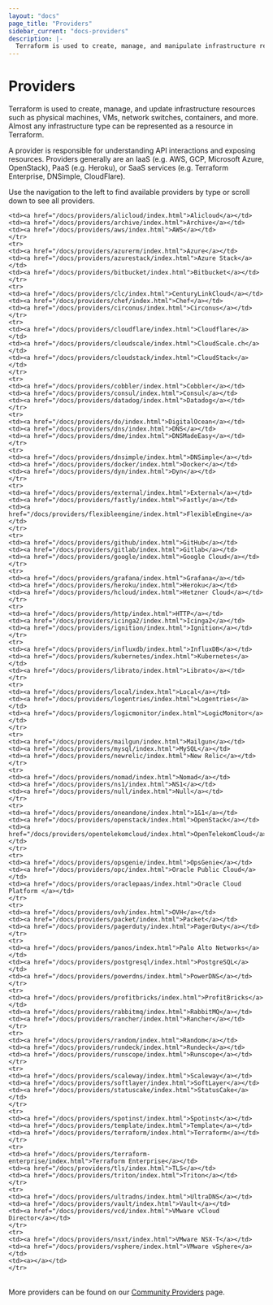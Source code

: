 ```yaml
---
layout: "docs"
page_title: "Providers"
sidebar_current: "docs-providers"
description: |-
  Terraform is used to create, manage, and manipulate infrastructure resources. Examples of resources include physical machines, VMs, network switches, containers, etc. Almost any infrastructure noun can be represented as a resource in Terraform.
---
```


# Providers

Terraform is used to create, manage, and update infrastructure resources such
as physical machines, VMs, network switches, containers, and more. Almost any
infrastructure type can be represented as a resource in Terraform.

A provider is responsible for understanding API interactions and exposing
resources. Providers generally are an IaaS (e.g. AWS, GCP, Microsoft Azure,
OpenStack), PaaS (e.g. Heroku), or SaaS services (e.g. Terraform Enterprise,
DNSimple, CloudFlare).

Use the navigation to the left to find available providers by type or scroll
down to see all providers.

<table class="table">

    <td><a href="/docs/providers/alicloud/index.html">Alicloud</a></td>
    <td><a href="/docs/providers/archive/index.html">Archive</a></td>
    <td><a href="/docs/providers/aws/index.html">AWS</a></td>
    </tr>
    <tr>
    <td><a href="/docs/providers/azurerm/index.html">Azure</a></td>
    <td><a href="/docs/providers/azurestack/index.html">Azure Stack</a></td>
    <td><a href="/docs/providers/bitbucket/index.html">Bitbucket</a></td>
    </tr>
    <tr>
    <td><a href="/docs/providers/clc/index.html">CenturyLinkCloud</a></td>
    <td><a href="/docs/providers/chef/index.html">Chef</a></td>
    <td><a href="/docs/providers/circonus/index.html">Circonus</a></td>
    </tr>
    <tr>
    <td><a href="/docs/providers/cloudflare/index.html">Cloudflare</a></td>
    <td><a href="/docs/providers/cloudscale/index.html">CloudScale.ch</a></td>
    <td><a href="/docs/providers/cloudstack/index.html">CloudStack</a></td>
    </tr>
    <tr>
    <td><a href="/docs/providers/cobbler/index.html">Cobbler</a></td>
    <td><a href="/docs/providers/consul/index.html">Consul</a></td>
    <td><a href="/docs/providers/datadog/index.html">Datadog</a></td>
    </tr>
    <tr>
    <td><a href="/docs/providers/do/index.html">DigitalOcean</a></td>
    <td><a href="/docs/providers/dns/index.html">DNS</a></td>
    <td><a href="/docs/providers/dme/index.html">DNSMadeEasy</a></td>
    </tr>
    <tr>
    <td><a href="/docs/providers/dnsimple/index.html">DNSimple</a></td>
    <td><a href="/docs/providers/docker/index.html">Docker</a></td>
    <td><a href="/docs/providers/dyn/index.html">Dyn</a></td>
    </tr>
    <tr>
    <td><a href="/docs/providers/external/index.html">External</a></td>
    <td><a href="/docs/providers/fastly/index.html">Fastly</a></td>
    <td><a href="/docs/providers/flexibleengine/index.html">FlexibleEngine</a></td>
    </tr>
    <tr>
    <td><a href="/docs/providers/github/index.html">GitHub</a></td>
    <td><a href="/docs/providers/gitlab/index.html">Gitlab</a></td>
    <td><a href="/docs/providers/google/index.html">Google Cloud</a></td>
    </tr>
    <tr>
    <td><a href="/docs/providers/grafana/index.html">Grafana</a></td>
    <td><a href="/docs/providers/heroku/index.html">Heroku</a></td>
    <td><a href="/docs/providers/hcloud/index.html">Hetzner Cloud</a></td>
    </tr>
    <tr>
    <td><a href="/docs/providers/http/index.html">HTTP</a></td>
    <td><a href="/docs/providers/icinga2/index.html">Icinga2</a></td>
    <td><a href="/docs/providers/ignition/index.html">Ignition</a></td>
    </tr>
    <tr>
    <td><a href="/docs/providers/influxdb/index.html">InfluxDB</a></td>
    <td><a href="/docs/providers/kubernetes/index.html">Kubernetes</a></td>
    <td><a href="/docs/providers/librato/index.html">Librato</a></td>
    </tr>
    <tr>
    <td><a href="/docs/providers/local/index.html">Local</a></td>
    <td><a href="/docs/providers/logentries/index.html">Logentries</a></td>
    <td><a href="/docs/providers/logicmonitor/index.html">LogicMonitor</a></td>
    </tr>
    <tr>
    <td><a href="/docs/providers/mailgun/index.html">Mailgun</a></td>
    <td><a href="/docs/providers/mysql/index.html">MySQL</a></td>
    <td><a href="/docs/providers/newrelic/index.html">New Relic</a></td>
    </tr>
    <tr>
    <td><a href="/docs/providers/nomad/index.html">Nomad</a></td>
    <td><a href="/docs/providers/ns1/index.html">NS1</a></td>
    <td><a href="/docs/providers/null/index.html">Null</a></td>
    </tr>
    <tr>
    <td><a href="/docs/providers/oneandone/index.html">1&1</a></td>
    <td><a href="/docs/providers/openstack/index.html">OpenStack</a></td>
    <td><a href="/docs/providers/opentelekomcloud/index.html">OpenTelekomCloud</a></td>
    </tr>
    <tr>
    <td><a href="/docs/providers/opsgenie/index.html">OpsGenie</a></td>
    <td><a href="/docs/providers/opc/index.html">Oracle Public Cloud</a></td>
    <td><a href="/docs/providers/oraclepaas/index.html">Oracle Cloud Platform </a></td>
    </tr>
    <tr>
    <td><a href="/docs/providers/ovh/index.html">OVH</a></td>
    <td><a href="/docs/providers/packet/index.html">Packet</a></td>
    <td><a href="/docs/providers/pagerduty/index.html">PagerDuty</a></td>
    </tr>
    <tr>
    <td><a href="/docs/providers/panos/index.html">Palo Alto Networks</a></td>
    <td><a href="/docs/providers/postgresql/index.html">PostgreSQL</a></td>
    <td><a href="/docs/providers/powerdns/index.html">PowerDNS</a></td>
    </tr>
    <tr>
    <td><a href="/docs/providers/profitbricks/index.html">ProfitBricks</a></td>
    <td><a href="/docs/providers/rabbitmq/index.html">RabbitMQ</a></td>
    <td><a href="/docs/providers/rancher/index.html">Rancher</a></td>
    </tr>
    <tr>
    <td><a href="/docs/providers/random/index.html">Random</a></td>
    <td><a href="/docs/providers/rundeck/index.html">Rundeck</a></td>
    <td><a href="/docs/providers/runscope/index.html">Runscope</a></td>
    </tr>
    <tr>
    <td><a href="/docs/providers/scaleway/index.html">Scaleway</a></td>
    <td><a href="/docs/providers/softlayer/index.html">SoftLayer</a></td>
    <td><a href="/docs/providers/statuscake/index.html">StatusCake</a></td>
    </tr>
    <tr>
    <td><a href="/docs/providers/spotinst/index.html">Spotinst</a></td>
    <td><a href="/docs/providers/template/index.html">Template</a></td>
    <td><a href="/docs/providers/terraform/index.html">Terraform</a></td>
    </tr>
    <tr>
    <td><a href="/docs/providers/terraform-enterprise/index.html">Terraform Enterprise</a></td>
    <td><a href="/docs/providers/tls/index.html">TLS</a></td>
    <td><a href="/docs/providers/triton/index.html">Triton</a></td>
    </tr>
    <tr>
    <td><a href="/docs/providers/ultradns/index.html">UltraDNS</a></td>
    <td><a href="/docs/providers/vault/index.html">Vault</a></td>
    <td><a href="/docs/providers/vcd/index.html">VMware vCloud Director</a></td>
    </tr>
    <tr>
    <td><a href="/docs/providers/nsxt/index.html">VMware NSX-T</a></td>
    <td><a href="/docs/providers/vsphere/index.html">VMware vSphere</a></td>
    <td><a></a></td>
    </tr>
</table>


More providers can be found on our [Community Providers](/docs/providers/type/community-index.html) page.
